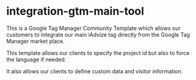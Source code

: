 # integration-gtm-main-tool

This is a Google Tag Manager Community Template which allows our customers to integrate our main iAdvize tag directly from the Google Tag Manager market place.

This template allows our clients to specify the project id but also to force the language if needed.

It also allows our clients to define custom data and visitor information.